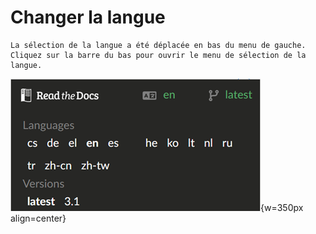 # Changer la langue

```{note}
La sélection de la langue a été déplacée en bas du menu de gauche. Cliquez sur la barre du bas pour ouvrir le menu de sélection de la langue.
```

![Ouvrir le menu de langue](../images/documentation_language_menu.png){w=350px align=center}
